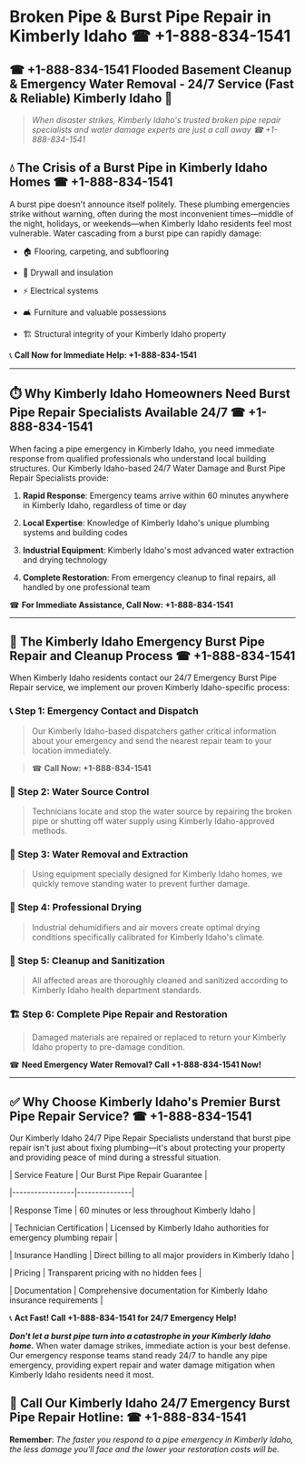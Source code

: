 # Broken Pipe & Burst Pipe Repair in Kimberly Idaho ☎ +1-888-834-1541  
## ☎ +1-888-834-1541 Flooded Basement Cleanup & Emergency Water Removal - 24/7 Service (Fast & Reliable) Kimberly Idaho 🚨  

> *When disaster strikes, Kimberly Idaho's trusted broken pipe repair specialists and water damage experts are just a call away ☎ +1-888-834-1541*  

## 💧 The Crisis of a Burst Pipe in Kimberly Idaho Homes ☎ +1-888-834-1541  

A burst pipe doesn't announce itself politely. These plumbing emergencies strike without warning, often during the most inconvenient times—middle of the night, holidays, or weekends—when Kimberly Idaho residents feel most vulnerable. Water cascading from a burst pipe can rapidly damage:  

* 🏠 Flooring, carpeting, and subflooring  
* 🧱 Drywall and insulation  
* ⚡ Electrical systems  
* 🛋️ Furniture and valuable possessions  
* 🏗️ Structural integrity of your Kimberly Idaho property  

📞 **Call Now for Immediate Help: +1-888-834-1541**  

---  

## ⏱️ Why Kimberly Idaho Homeowners Need Burst Pipe Repair Specialists Available 24/7 ☎ +1-888-834-1541  

When facing a pipe emergency in Kimberly Idaho, you need immediate response from qualified professionals who understand local building structures. Our Kimberly Idaho-based 24/7 Water Damage and Burst Pipe Repair Specialists provide:  

1. **Rapid Response**: Emergency teams arrive within 60 minutes anywhere in Kimberly Idaho, regardless of time or day  
2. **Local Expertise**: Knowledge of Kimberly Idaho's unique plumbing systems and building codes  
3. **Industrial Equipment**: Kimberly Idaho's most advanced water extraction and drying technology  
4. **Complete Restoration**: From emergency cleanup to final repairs, all handled by one professional team  

☎ **For Immediate Assistance, Call Now: +1-888-834-1541**  

---  

## 🔧 The Kimberly Idaho Emergency Burst Pipe Repair and Cleanup Process ☎ +1-888-834-1541  

When Kimberly Idaho residents contact our 24/7 Emergency Burst Pipe Repair service, we implement our proven Kimberly Idaho-specific process:  

### 📞 Step 1: Emergency Contact and Dispatch  
> Our Kimberly Idaho-based dispatchers gather critical information about your emergency and send the nearest repair team to your location immediately.  
> ☎ **Call Now: +1-888-834-1541**  

### 🚿 Step 2: Water Source Control  
> Technicians locate and stop the water source by repairing the broken pipe or shutting off water supply using Kimberly Idaho-approved methods.  

### 🌊 Step 3: Water Removal and Extraction  
> Using equipment specially designed for Kimberly Idaho homes, we quickly remove standing water to prevent further damage.  

### 💨 Step 4: Professional Drying  
> Industrial dehumidifiers and air movers create optimal drying conditions specifically calibrated for Kimberly Idaho's climate.  

### 🧼 Step 5: Cleanup and Sanitization  
> All affected areas are thoroughly cleaned and sanitized according to Kimberly Idaho health department standards.  

### 🏗️ Step 6: Complete Pipe Repair and Restoration  
> Damaged materials are repaired or replaced to return your Kimberly Idaho property to pre-damage condition.  

☎ **Need Emergency Water Removal? Call +1-888-834-1541 Now!**  

---  

## ✅ Why Choose Kimberly Idaho's Premier Burst Pipe Repair Service? ☎ +1-888-834-1541  

Our Kimberly Idaho 24/7 Pipe Repair Specialists understand that burst pipe repair isn't just about fixing plumbing—it's about protecting your property and providing peace of mind during a stressful situation.  

| Service Feature | Our Burst Pipe Repair Guarantee |  
|-----------------|---------------|  
| Response Time | 60 minutes or less throughout Kimberly Idaho |  
| Technician Certification | Licensed by Kimberly Idaho authorities for emergency plumbing repair |  
| Insurance Handling | Direct billing to all major providers in Kimberly Idaho |  
| Pricing | Transparent pricing with no hidden fees |  
| Documentation | Comprehensive documentation for Kimberly Idaho insurance requirements |  

📞 **Act Fast! Call +1-888-834-1541 for 24/7 Emergency Help!**  

***Don't let a burst pipe turn into a catastrophe in your Kimberly Idaho home.*** When water damage strikes, immediate action is your best defense. Our emergency response teams stand ready 24/7 to handle any pipe emergency, providing expert repair and water damage mitigation when Kimberly Idaho residents need it most.  

## 📱 Call Our Kimberly Idaho 24/7 Emergency Burst Pipe Repair Hotline: ☎ +1-888-834-1541  

**Remember**: *The faster you respond to a pipe emergency in Kimberly Idaho, the less damage you'll face and the lower your restoration costs will be.*